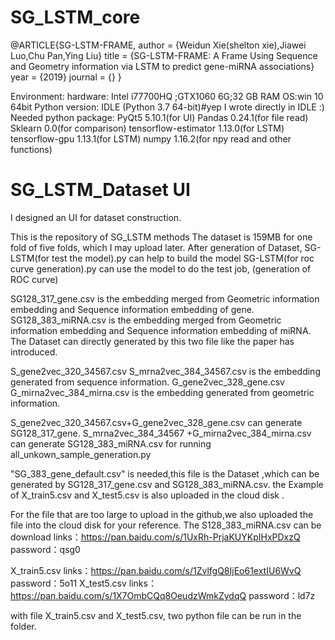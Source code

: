 # SG_LSTM_core
@ARTICLE{SG-LSTM-FRAME,
author = {Weidun Xie(shelton xie),Jiawei Luo,Chu Pan,Ying Liu}
title = {SG-LSTM-FRAME: A Frame Using Sequence and Geometry information via LSTM to predict gene-miRNA associations}
year = {2019}
journal = {}
}

Environment: 
hardware: Intel i77700HQ ;GTX1060 6G;32 GB RAM
OS:win 10 64bit
Python version: IDLE (Python 3.7 64-bit)#yep I wrote directly in IDLE :)
Needed python package: 
PyQt5                5.10.1(for UI)
Pandas               0.24.1(for file read)
Sklearn              0.0(for comparison)
tensorflow-estimator 1.13.0(for LSTM)
tensorflow-gpu       1.13.1(for LSTM)
numpy                1.16.2(for npy read and other functions)

# SG_LSTM_Dataset UI 
I designed an UI for dataset construction. 

This is the repository of SG_LSTM methods 
The dataset is 159MB for one fold of five folds, which I may upload later.
After generation of Dataset, SG-LSTM(for test the model).py can help to build the model
SG-LSTM(for roc curve generation).py can use the model to do the test job, (generation of ROC curve)

SG128_317_gene.csv is the embedding merged from Geometric information embedding and Sequence information embedding of gene.
SG128_383_miRNA.csv is the embedding merged from Geometric information embedding and Sequence information embedding of miRNA.
The Dataset can directly generated by this two file like the paper has introduced.

S_gene2vec_320_34567.csv S_mrna2vec_384_34567.csv is the embedding generated from sequence information.
G_gene2vec_328_gene.csv G_mirna2vec_384_mirna.csv is the embedding generated from geometric information.

S_gene2vec_320_34567.csv+G_gene2vec_328_gene.csv can generate SG128_317_gene.
S_mrna2vec_384_34567 +G_mirna2vec_384_mirna.csv can generate SG128_383_miRNA.csv
for running all_unkown_sample_generation.py

"SG_383_gene_default.csv" is needed,this file is the Dataset ,which can be generated by SG128_317_gene.csv  and SG128_383_miRNA.csv.
the Example of X_train5.csv and X_test5.csv is also uploaded in the cloud disk .

For the file that are too large to upload in the github,we also uploaded the file into the cloud disk for your reference.
The S128_383_miRNA.csv can be download 
links：https://pan.baidu.com/s/1UxRh-PrjaKUYKpIHxPDxzQ 
password：qsg0 

X_train5.csv
links：https://pan.baidu.com/s/1ZvlfgQ8IjEo61extIU6WvQ 
password：5o11 
X_test5.csv
links：https://pan.baidu.com/s/1X7OmbCQq8OeudzWmkZydqQ 
password：ld7z 

with file X_train5.csv and X_test5.csv, two python file can be run in the folder.


